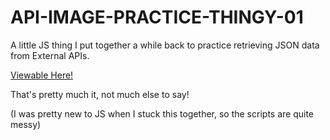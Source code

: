 # API-IMAGE-PRACTICE-THINGY-01
A little JS thing I put together a while back to practice retrieving JSON data from External APIs.

[Viewable Here!](projects.traviscampbell.info/image-thingy)

That's pretty much it, not much else to say! 

(I was pretty new to JS when I stuck this together, so the scripts are quite messy)
